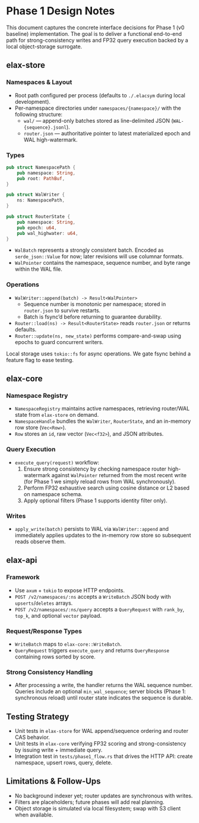 # Phase 1 Design Notes

This document captures the concrete interface decisions for Phase 1 (v0 baseline) implementation. The goal is to deliver a functional end-to-end path for strong-consistency writes and FP32 query execution backed by a local object-storage surrogate.

## elax-store

### Namespaces & Layout

- Root path configured per process (defaults to `./.elacsym` during local development).
- Per-namespace directories under `namespaces/{namespace}/` with the following structure:
  - `wal/` — append-only batches stored as line-delimited JSON (`WAL-{sequence}.jsonl`).
  - `router.json` — authoritative pointer to latest materialized epoch and WAL high-watermark.

### Types

```rust
pub struct NamespacePath {
    pub namespace: String,
    pub root: PathBuf,
}

pub struct WalWriter {
    ns: NamespacePath,
}

pub struct RouterState {
    pub namespace: String,
    pub epoch: u64,
    pub wal_highwater: u64,
}
```

- `WalBatch` represents a strongly consistent batch. Encoded as `serde_json::Value` for now; later revisions will use columnar formats.
- `WalPointer` contains the namespace, sequence number, and byte range within the WAL file.

### Operations

- `WalWriter::append(batch) -> Result<WalPointer>`
  - Sequence number is monotonic per namespace; stored in `router.json` to survive restarts.
  - Batch is fsync’d before returning to guarantee durability.
- `Router::load(ns) -> Result<RouterState>` reads `router.json` or returns defaults.
- `Router::update(ns, new_state)` performs compare-and-swap using epochs to guard concurrent writers.

Local storage uses `tokio::fs` for async operations. We gate fsync behind a feature flag to ease testing.

## elax-core

### Namespace Registry

- `NamespaceRegistry` maintains active namespaces, retrieving router/WAL state from `elax-store` on demand.
- `NamespaceHandle` bundles the `WalWriter`, `RouterState`, and an in-memory row store (`Vec<Row>`).
- `Row` stores an `id`, raw vector (`Vec<f32>`), and JSON attributes.

### Query Execution

- `execute_query(request)` workflow:
  1. Ensure strong consistency by checking namespace router high-watermark against `WalPointer` returned from the most recent write (for Phase 1 we simply reload rows from WAL synchronously).
  2. Perform FP32 exhaustive search using cosine distance or L2 based on namespace schema.
  3. Apply optional filters (Phase 1 supports identity filter only).

### Writes

- `apply_write(batch)` persists to WAL via `WalWriter::append` and immediately applies updates to the in-memory row store so subsequent reads observe them.

## elax-api

### Framework

- Use `axum` + `tokio` to expose HTTP endpoints.
- `POST /v2/namespaces/:ns` accepts a `WriteBatch` JSON body with `upserts`/`deletes` arrays.
- `POST /v2/namespaces/:ns/query` accepts a `QueryRequest` with `rank_by`, `top_k`, and optional `vector` payload.

### Request/Response Types

- `WriteBatch` maps to `elax-core::WriteBatch`.
- `QueryRequest` triggers `execute_query` and returns `QueryResponse` containing rows sorted by score.

### Strong Consistency Handling

- After processing a write, the handler returns the WAL sequence number. Queries include an optional `min_wal_sequence`; server blocks (Phase 1: synchronous reload) until router state indicates the sequence is durable.

## Testing Strategy

- Unit tests in `elax-store` for WAL append/sequence ordering and router CAS behavior.
- Unit tests in `elax-core` verifying FP32 scoring and strong-consistency by issuing write + immediate query.
- Integration test in `tests/phase1_flow.rs` that drives the HTTP API: create namespace, upsert rows, query, delete.

## Limitations & Follow-Ups

- No background indexer yet; router updates are synchronous with writes.
- Filters are placeholders; future phases will add real planning.
- Object storage is simulated via local filesystem; swap with S3 client when available.
